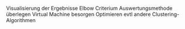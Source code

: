 Visualisierung der Ergebnisse
Elbow Criterium
Auswertungsmethode überlegen
Virtual Machine besorgen
Optimieren
evtl andere Clustering-Algorithmen